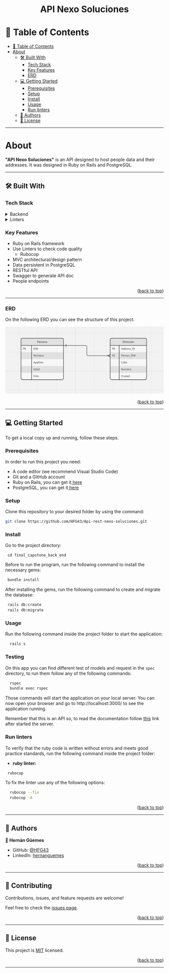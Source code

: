 <a name="readme-top"></a>

<div align="center">
  <h1><b>API Nexo Soluciones</b></h1>
</div>

# 📗 Table of Contents

- [📗 Table of Contents](#-table-of-contents)
- [About](#about-project)
  - [🛠 Built With](#-built-with)
    - [Tech Stack](#tech-stack)
    - [Key Features](#key-features)
    - [ERD](#erd)
  - [💻 Getting Started](#getting-started)
    - [Prerequisites](#prerequisites)
    - [Setup](#setup)
    - [Install](#install)
    - [Usage](#usage)
    - [Run linters](#run-linters)
  - [👥 Authors](#authors)
  - [📝 License](#license)

---

<!-- PROJECT DESCRIPTION -->

# About <a name="about-project"></a>

**"API Nexo Soluciones"** is an API designed to host people data and their addresses. It was designed in Ruby on Rails and PostgreSQL.

---

<!-- BUILT WITH -->

## 🛠 Built With <a name="built-with"></a>

### Tech Stack <a name="tech-stack"></a>

<details>
  <summary>Backend</summary>
  <ul>
    <li><a href="https://guides.rubyonrails.org/">Ruby on Rails</a></li>
    <li><a href="https://www.postgresql.org/docs/">PostgreSQL</a></li>
    <li><a href="https://github.com/rswag/rswag">API Documentation (Swagger)</a></li>
  </ul>
</details>

<details>
  <summary>Linters</summary>
  <ul>
    <li><a href="https://rubocop.org/">Rubocop</a></li>
  </ul>
</details>

<!-- Features -->

### Key Features <a name="key-features"></a>

<ul>
  <li>Ruby on Rails framework</li>
  <li>
    Use Linters to check code quality
    <ul>
      <li>Rubocop</li>
    </ul>
  </li>
  <li>MVC architectural/design pattern</li>
  <li>Data persistent in PostgreSQL</li>
  <li>RESTful API</li>
  <li>Swagger to generate API doc</li>
  <li>People endpoints</li>
</ul>

<p align="right">(<a href="#readme-top">back to top</a>)</p>

---

<!-- ERD -->

### ERD  <a name="erd"></a>

On the following ERD you can see the structure of this project.

<img src="/app/assets/images/ERD.png" alt="ERD" width=900px />

<p align="right">(<a href="#readme-top">back to top</a>)</p>

---
<!-- GETTING STARTED -->

## 💻 Getting Started <a name="getting-started"></a>

To get a local copy up and running, follow these steps.

### Prerequisites

In order to run this project you need:

<ul>
    <li>A code editor (we recommend Visual Studio Code)</li>
    <li>Git and a GitHub account</li>
    <li>Ruby on Rails, you can get it<a href="https://guides.rubyonrails.org/getting_started.html#creating-a-new-rails-project-installing-rails"> here</a></li>
    <li>PostgreSQL, you can get it<a href="https://www.postgresql.org/download/"> here</a></li>
</ul>

### Setup

Clone this repository to your desired folder by using the command:

```sh
git clone https://github.com/HFG43/Api-rest-nexo-soluciones.git
```

### Install

Go to the project directory:

```
 cd final_capstone_back_end
```

Before to run the program, run the following command to install the necessary gems:

```sh
 bundle install
```

After installing the gems, run the following command to create and migrate the database:

```sh
 rails db:create
 rails db:migrate
```

### Usage

Run the following command inside the project folder to start the application:

```sh
  rails s
```

### Testing

On this app you can find different test of models and request in the `spec` directory, to run them follow any of the following commands:

```sh
  rspec
  bundle exec rspec
```

Those commands will start the application on your local server. You can now open your browser and go to http://localhost:3000/ to see the application running.

Remember that this is an API so, to read the documentation follow [this](http://localhost:3000/api-docs) link after started the server.

### Run linters

To verify that the ruby code is written without errors and meets good practice standards, run the following command inside the project folder:

- **ruby linter:**

```sh
 rubocop
```

To fix the linter use any of the following options:

```sh
  rubocop --fix
  rubocop -A
```

<p align="right">(<a href="#readme-top">back to top</a>)</p>

---

<!-- AUTHORS -->

## 👥 Authors <a name="author"></a>

👤 **Hernán Güemes**

- GitHub: [@HFG43](https://github.com/HFG43)
- LinkedIn: [hernanguemes](https://www.linkedin.com/in/hernanguemes)

<p align="right">(<a href="#readme-top">back to top</a>)</p>

---

<!-- CONTRIBUTING -->

## 🤝 Contributing <a name="contributing"></a>

Contributions, issues, and feature requests are welcome!

Feel free to check the [issues page](../../issues/).

<p align="right">(<a href="#readme-top">back to top</a>)</p>

---
<!-- LICENSE -->

## 📝 License <a name="license"></a>

This project is [MIT](./LICENSE) licensed.

<p align="right">(<a href="#readme-top">back to top</a>)</p>

---
